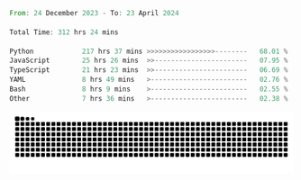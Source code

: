 <!--START_SECTION:waka-->

```rust
From: 24 December 2023 - To: 23 April 2024

Total Time: 312 hrs 24 mins

Python            217 hrs 37 mins >>>>>>>>>>>>>>>>>--------   68.01 %
JavaScript        25 hrs 26 mins  >>-----------------------   07.95 %
TypeScript        21 hrs 23 mins  >>-----------------------   06.69 %
YAML              8 hrs 49 mins   >------------------------   02.76 %
Bash              8 hrs 9 mins    >------------------------   02.55 %
Other             7 hrs 36 mins   >------------------------   02.38 %
```

<!--END_SECTION:waka-->


<picture>
  <source media="(prefers-color-scheme: dark)" srcset="https://raw.githubusercontent.com/jeerawut97/jeerawut97/output/github-contribution-grid-snake.svg">
  <img alt="github contribution grid snake animation" src="https://raw.githubusercontent.com/jeerawut97/jeerawut97/output/github-contribution-grid-snake.svg">
</picture>
